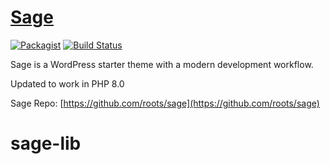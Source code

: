# [Sage](https://roots.io/sage/)
[![Packagist](https://img.shields.io/packagist/vpre/roots/sage-lib.svg?style=flat-square)](https://packagist.org/packages/roots/sage-lib)
[![Build Status](https://img.shields.io/travis/roots/sage-lib.svg?style=flat-square)](https://travis-ci.org/roots/sage-lib)

Sage is a WordPress starter theme with a modern development workflow.

Updated to work in PHP 8.0

Sage Repo: [https://github.com/roots/sage](https://github.com/roots/sage)
# sage-lib
